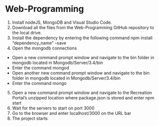 # Web-Programming
1)	Install nodeJS, MongoDB and Visual Studio Code.
2)	Download all the files from the Web-Programming GitHub repository to the local drive.
3)	Install the dependency by entering the following command
    npm install “dependency_name” –save
4)	Open the mongodb connections 
  -	Open a new command prompt window and navigate to the bin folder in mongodb located in Mongodb/Server/3.4/bin
  -	Enter the command mongod
  -	Open another new command prompt window and navigate to the bin folder in mongodb located in Mongodb/Server/3.4/bin
  -	Enter the command mongo
5)	Open a new command prompt window and navigate to the Recreation Portal’s unzipped location where package.json is stored and enter npm start
6)	Wait for the servers to start on port 3000
7)	 Go to the browser and enter localhost/3000 on the URL bar
8)	The project starts
